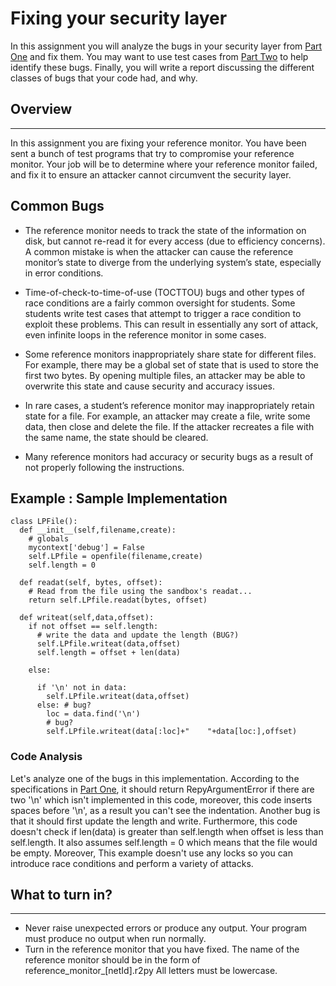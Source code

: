 
# Fixing your security layer

In this assignment you will analyze the bugs in your security layer from [Part One](https://github.com/SeattleTestbed/docs/blob/master/EducationalAssignments/LeftPadPartOne.md) and fix them.  You may want to use test cases from [Part Two](https://github.com/SeattleTestbed/docs/blob/master/EducationalAssignments/LeftPadPartTwo.md) to help identify these bugs.  Finally, you will write a report discussing the different classes of bugs that your code had, and why.




## Overview
----
In this assignment you are fixing your reference monitor.  You have been sent a bunch of test programs that try to compromise your reference monitor.  Your job will be to determine where your reference monitor failed, and fix it to ensure an attacker cannot circumvent the security layer.



## Common Bugs
 * The reference monitor needs to track the state of the information on disk, but cannot re-read it for every access (due to efficiency concerns). A common mistake is when the attacker can cause the reference monitor’s state to diverge from the underlying system’s state, especially in error conditions. 

 * Time-of-check-to-time-of-use (TOCTTOU) bugs and other types of race conditions are a fairly common oversight for students. Some students write test cases that attempt to trigger a race condition to exploit these problems. This can result in essentially any sort of attack, even infinite loops in the reference monitor in some cases.

 * Some reference monitors inappropriately share state for different files. For example, there may be a global set of state that is used to store the first two bytes. By opening multiple files, an attacker may be able to overwrite this state and cause security and accuracy issues.

 * In rare cases, a student’s reference monitor may inappropriately retain state for a file. For example, an attacker may create a file, write some data, then close and delete the file. If the attacker recreates a file with the same name, the state should be cleared.

 * Many reference monitors had accuracy or security bugs as a result of not properly following the instructions.




## Example : Sample Implementation 

```
class LPFile():
  def __init__(self,filename,create):
    # globals
    mycontext['debug'] = False   
    self.LPfile = openfile(filename,create)
    self.length = 0

  def readat(self, bytes, offset):
    # Read from the file using the sandbox's readat...
    return self.LPfile.readat(bytes, offset)

  def writeat(self,data,offset):
    if not offset == self.length:
      # write the data and update the length (BUG?)
      self.LPfile.writeat(data,offset)
      self.length = offset + len(data)

    else:
    
      if '\n' not in data:
        self.LPfile.writeat(data,offset)
      else: # bug?
        loc = data.find('\n')
        # bug?
        self.LPfile.writeat(data[:loc]+"    "+data[loc:],offset)
```

### Code Analysis
Let's analyze one of the bugs in this implementation.  According to the specifications in [Part One](https://github.com/SeattleTestbed/docs/blob/master/EducationalAssignments/LeftPadPartOne.md), it should return RepyArgumentError if there are two '\n' which isn't implemented in this code, moreover, this code inserts spaces before '\n', as a result you can't see the indentation. Another bug is that it should first update the length and write. Furthermore,  this code doesn't check if len(data) is greater than self.length when offset is less than self.length. It also assumes self.length = 0 which means that the file would be empty. Moreover, This example doesn't use any locks so you can introduce race conditions and perform a variety of attacks. 


## What to turn in?
----
 * Never raise unexpected errors or produce any output. Your program must produce no output when run normally.
 * Turn in the reference monitor that you have fixed.  The name of the reference monitor should be in the form of reference_monitor_[netId].r2py
All letters must be lowercase.
